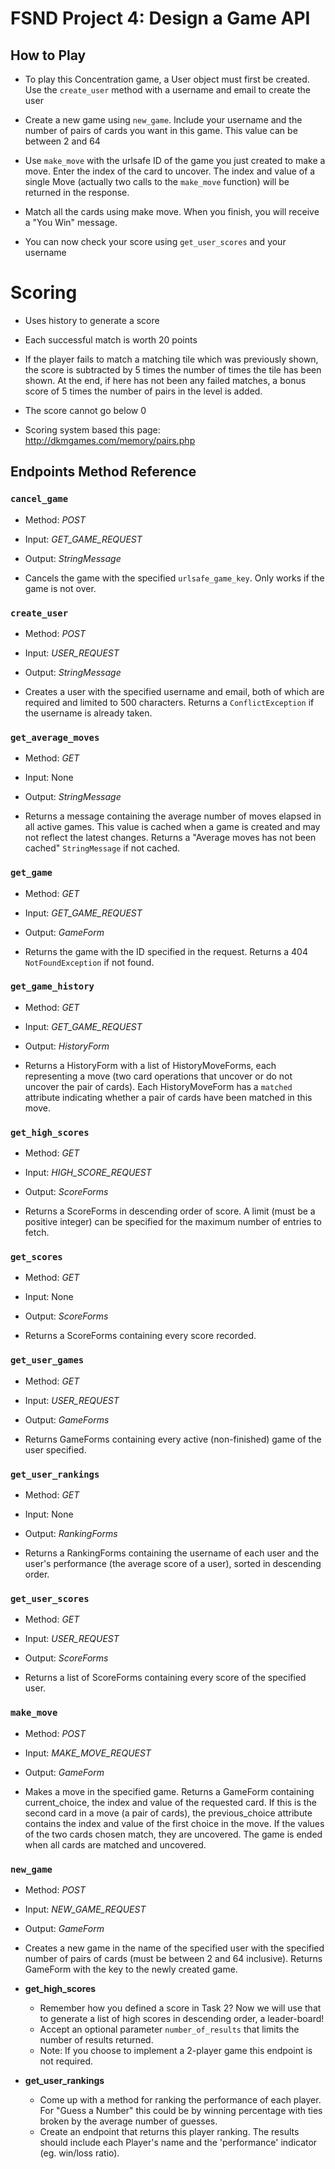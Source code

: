 # FSND Project 4: Design a Game API

## How to Play

- To play this Concentration game, a User object must first be created. Use the `create_user` method with a username and email to create the user

- Create a new game using `new_game`. Include your username and the number of pairs of cards you want in this game. This value can be between 2 and 64

- Use `make_move` with the urlsafe ID of the game you just created to make a move. Enter the index of the card to uncover. The index and value of a single Move (actually two calls to the `make_move` function) will be returned in the response.

- Match all the cards using make move. When you finish, you will receive a "You Win" message.

- You can now check your score using `get_user_scores` and your username

# Scoring

- Uses history to generate a score

- Each successful match is worth 20 points

- If the player fails to match a matching tile which was previously shown, the score is subtracted by 5 times the number of times the tile has been shown. At the end, if here has not been any failed matches, a bonus score of 5 times the number of pairs in the level is added.

- The score cannot go below 0

- Scoring system based this page: http://dkmgames.com/memory/pairs.php

## Endpoints Method Reference

### `cancel_game`

- Method: *POST*

- Input: *GET_GAME_REQUEST*

- Output: *StringMessage*

- Cancels the game with the specified `urlsafe_game_key`. Only works if the game is not over.

### `create_user`

- Method: *POST*

- Input: *USER_REQUEST*

- Output: *StringMessage*

- Creates a user with the specified username and email, both of which are required and limited to 500 characters. Returns a `ConflictException` if the username is already taken.

### `get_average_moves`

- Method: *GET*

- Input: None

- Output: *StringMessage*

- Returns a message containing the average number of moves elapsed in all active games. This value is cached when a game is created and may not reflect the latest changes. Returns a "Average moves has not been cached" `StringMessage` if not cached.

### `get_game`

- Method: *GET*

- Input: *GET_GAME_REQUEST*

- Output: *GameForm*

- Returns the game with the ID specified in the request. Returns a 404 `NotFoundException` if not found.

### `get_game_history`

- Method: *GET*

- Input: *GET_GAME_REQUEST*

- Output: *HistoryForm*

- Returns a HistoryForm with a list of HistoryMoveForms, each representing a move (two card operations that uncover or do not uncover the pair of cards). Each HistoryMoveForm has a `matched` attribute indicating whether a pair of cards have been matched in this move.

### `get_high_scores`

- Method: *GET*

- Input: *HIGH_SCORE_REQUEST*

- Output: *ScoreForms*

- Returns a ScoreForms in descending order of score. A limit (must be a positive integer) can be specified for the maximum number of entries to fetch.

### `get_scores`

- Method: *GET*

- Input: None

- Output: *ScoreForms*

- Returns a ScoreForms containing every score recorded.

### `get_user_games`

- Method: *GET*

- Input: *USER_REQUEST*

- Output: *GameForms*

- Returns GameForms containing every active (non-finished) game of the user specified.

### `get_user_rankings`

- Method: *GET*

- Input: None

- Output: *RankingForms*

- Returns a RankingForms containing the username of each user and the user's performance (the average score of a user), sorted in descending order.

### `get_user_scores`

- Method: *GET*

- Input: *USER_REQUEST*

- Output: *ScoreForms*

- Returns a list of ScoreForms containing every score of the specified user.

### `make_move`

- Method: *POST*

- Input: *MAKE_MOVE_REQUEST*

- Output: *GameForm*

- Makes a move in the specified game. Returns a GameForm containing current_choice, the index and value of the requested card. If this is the second card in a move (a pair of cards), the previous_choice attribute contains the index and value of the first choice in the move. If the values of the two cards chosen match, they are uncovered. The game is ended when all cards are matched and uncovered.

### `new_game`

- Method: *POST*

- Input: *NEW_GAME_REQUEST*

- Output: *GameForm*

- Creates a new game in the name of the specified user with the specified number of pairs of cards (must be between 2 and 64 inclusive). Returns GameForm with the key to the newly created game.

 - **get_high_scores**
    - Remember how you defined a score in Task 2?
    Now we will use that to generate a list of high scores in descending order, a leader-board!
    - Accept an optional parameter `number_of_results` that limits the number of results returned.
    - Note: If you choose to implement a 2-player game this endpoint is not required.

 - **get_user_rankings**
    - Come up with a method for ranking the performance of each player.
      For "Guess a Number" this could be by winning percentage with ties broken by the average number of guesses.
    - Create an endpoint that returns this player ranking. The results should include each Player's name and the 'performance' indicator (eg. win/loss ratio).

